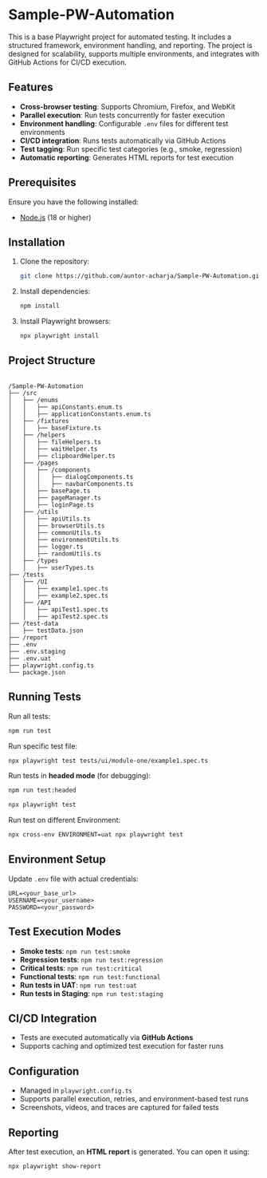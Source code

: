 # Sample-PW-Automation

This is a base Playwright project for automated testing. It includes a structured framework, environment handling, and reporting. The project is designed for scalability, supports multiple environments, and integrates with GitHub Actions for CI/CD execution.

## Features

- **Cross-browser testing**: Supports Chromium, Firefox, and WebKit
- **Parallel execution**: Run tests concurrently for faster execution
- **Environment handling**: Configurable `.env` files for different test environments
- **CI/CD integration**: Runs tests automatically via GitHub Actions
- **Test tagging**: Run specific test categories (e.g., smoke, regression)
- **Automatic reporting**: Generates HTML reports for test execution

## Prerequisites

Ensure you have the following installed:

- [Node.js](https://nodejs.org/en/download/) (18 or higher)

## Installation

1. Clone the repository:
   ```bash
   git clone https://github.com/auntor-acharja/Sample-PW-Automation.git
   ```
2. Install dependencies:
   ```bash
   npm install
   ```
3. Install Playwright browsers:
   ```bash
   npx playwright install
   ```

## Project Structure

```

/Sample-PW-Automation
├── /src
│   ├── /enums
│   │   ├── apiConstants.enum.ts
│   │   ├── applicationConstants.enum.ts
│   ├── /fixtures
│   │   ├── baseFixture.ts
│   ├── /helpers
│   │   ├── fileHelpers.ts
│   │   ├── waitHelper.ts
│   │   ├── clipboardHelper.ts
│   ├── /pages
│   │   ├── /components
│   │   │   ├── dialogComponents.ts
│   │   │   ├── navbarComponents.ts
│   │   ├── basePage.ts
│   │   ├── pageManager.ts
│   │   ├── loginPage.ts
│   ├── /utils
│   │   ├── apiUtils.ts
│   │   ├── browserUtils.ts
│   │   ├── commonUtils.ts
│   │   ├── environmentUtils.ts
│   │   ├── logger.ts
│   │   ├── randomUtils.ts
│   ├── /types
│   │   ├── userTypes.ts
├── /tests
│   ├── /UI
│   │   ├── example1.spec.ts
│   │   ├── example2.spec.ts
│   ├── /API
│   │   ├── apiTest1.spec.ts
│   │   ├── apiTest2.spec.ts
├── /test-data
│   ├── testData.json
├── /report
├── .env
├── .env.staging
├── .env.uat
├── playwright.config.ts
└── package.json
```

## Running Tests

Run all tests:

```bash
npm run test
```

Run specific test file:

```bash
npx playwright test tests/ui/module-one/example1.spec.ts
```

Run tests in **headed mode** (for debugging):

```bash
npm run test:headed
```

```bash
npx playwright test
```
Run test on different Environment:

```bash
npx cross-env ENVIRONMENT=uat npx playwright test
```


## Environment Setup

Update `.env` file with actual credentials:

```
URL=<your_base_url>
USERNAME=<your_username>
PASSWORD=<your_password>
```

## Test Execution Modes

- **Smoke tests**: `npm run test:smoke`
- **Regression tests**: `npm run test:regression`
- **Critical tests**: `npm run test:critical`
- **Functional tests**: `npm run test:functional`
- **Run tests in UAT**: `npm run test:uat`
- **Run tests in Staging**: `npm run test:staging`

## CI/CD Integration

- Tests are executed automatically via **GitHub Actions**
- Supports caching and optimized test execution for faster runs

## Configuration

- Managed in `playwright.config.ts`
- Supports parallel execution, retries, and environment-based test runs
- Screenshots, videos, and traces are captured for failed tests

## Reporting

After test execution, an **HTML report** is generated. You can open it using:

```bash
npx playwright show-report
```
